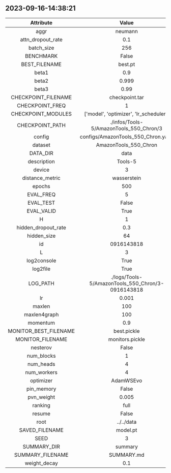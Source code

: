 
## 2023-09-16-14:38:21 


|  Attribute   |   Value   |
| :-------------: | :-----------: |
|  aggr  |   neumann    |
|  attn_dropout_rate  |   0.1    |
|  batch_size  |   256    |
|  BENCHMARK  |   False    |
|  BEST_FILENAME  |   best.pt    |
|  beta1  |   0.9    |
|  beta2  |   0.999    |
|  beta3  |   0.99    |
|  CHECKPOINT_FILENAME  |   checkpoint.tar    |
|  CHECKPOINT_FREQ  |   1    |
|  CHECKPOINT_MODULES  |   ['model', 'optimizer', 'lr_scheduler']    |
|  CHECKPOINT_PATH  |   ./infos/Tools-5/AmazonTools_550_Chron/3    |
|  config  |   configs/AmazonTools_550_Chron.yaml    |
|  dataset  |   AmazonTools_550_Chron    |
|  DATA_DIR  |   data    |
|  description  |   Tools-5    |
|  device  |   3    |
|  distance_metric  |   wasserstein    |
|  epochs  |   500    |
|  EVAL_FREQ  |   5    |
|  EVAL_TEST  |   False    |
|  EVAL_VALID  |   True    |
|  H  |   1    |
|  hidden_dropout_rate  |   0.3    |
|  hidden_size  |   64    |
|  id  |   0916143818    |
|  L  |   3    |
|  log2console  |   True    |
|  log2file  |   True    |
|  LOG_PATH  |   ./logs/Tools-5/AmazonTools_550_Chron/3-0916143818    |
|  lr  |   0.001    |
|  maxlen  |   100    |
|  maxlen4graph  |   100    |
|  momentum  |   0.9    |
|  MONITOR_BEST_FILENAME  |   best.pickle    |
|  MONITOR_FILENAME  |   monitors.pickle    |
|  nesterov  |   False    |
|  num_blocks  |   1    |
|  num_heads  |   4    |
|  num_workers  |   4    |
|  optimizer  |   AdamWSEvo    |
|  pin_memory  |   False    |
|  pvn_weight  |   0.005    |
|  ranking  |   full    |
|  resume  |   False    |
|  root  |   ../../data    |
|  SAVED_FILENAME  |   model.pt    |
|  SEED  |   3    |
|  SUMMARY_DIR  |   summary    |
|  SUMMARY_FILENAME  |   SUMMARY.md    |
|  weight_decay  |   0.1    |
